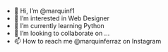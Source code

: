 - 👋 Hi, I’m @marquinf1
- 👀 I’m interested in Web Designer
- 🌱 I’m currently learning Python  
- 💞️ I’m looking to collaborate on ...
- 📫 How to reach me @marquinferraz on Instagram

<!---
marquinf1/marquinf1 is a ✨ special ✨ repository because its `README.md` (this file) appears on your GitHub profile.
You can click the Preview link to take a look at your changes.
--->
